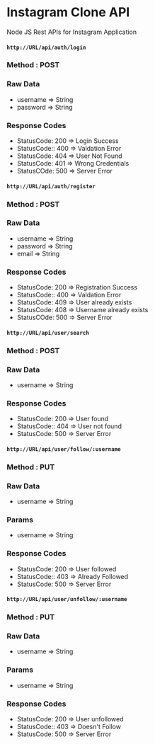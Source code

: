 # Instagram Clone API
Node JS Rest APIs for Instagram Application

#### `http://URL/api/auth/login`
### Method : POST
### Raw Data
* username => String
* password => String
### Response Codes
* StatusCode: 200 => Login Success
* StatusCode:: 400 => Valdation Error
* StatusCode: 404 => User Not Found
* StatusCode: 401 => Wrong Credentials
* StatusCOde: 500 => Server Error

#### `http://URL/api/auth/register`
### Method : POST
### Raw Data
* username => String
* password => String
* email => String
### Response Codes
* StatusCode: 200 => Registration Success
* StatusCode:: 400 => Valdation Error
* StatusCode: 409 => User already exists
* StatusCode: 408 => Username already exists
* StatusCOde: 500 => Server Error

#### `http://URL/api/user/search`
### Method : POST
### Raw Data
* username => String
### Response Codes
* StatusCode: 200 => User found
* StatusCode:: 404 => User not found
* StatusCode: 500 => Server Error

#### `http://URL/api/user/follow/:username`
### Method : PUT
### Raw Data
* username => String
### Params
* username => String
### Response Codes
* StatusCode: 200 => User followed
* StatusCode:: 403 => Already Followed
* StatusCode: 500 => Server Error

#### `http://URL/api/user/unfollow/:username`
### Method : PUT
### Raw Data
* username => String
### Params
* username => String
### Response Codes
* StatusCode: 200 => User unfollowed
* StatusCode:: 403 => Doesn't Follow
* StatusCode: 500 => Server Error
